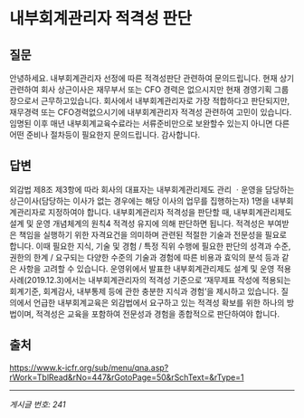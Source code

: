 # 내부회계관리자 적격성 판단

## 질문
안녕하세요.
내부회계관리자 선정에 따른 적격성판단 관련하여 문의드립니다.
현재 상기 관련하여 회사 상근이사은 재무부서 또는 CFO 경력은 없으시지만 현재 경영기획 그룹장으로서 근무하고있습니다.
회사에서 내부회계관리자로 가장 적합하다고 판단되지만,
재무경력 또는 CFO경력없으시기에 내부회계관리자 적격성 관련하여 고민이 있습니다.
임명된 이후 매년 내부회계교육수료라는 서류준비만으로 보완할수 있는지 아니면 다른 어떤 준비나 절차등이 필요한지 문의드립니다.
감사합니다.

## 답변
외감법 제8조 제3항에 따라 회사의 대표자는 내부회계관리제도 관리 ㆍ운영을 담당하는 상근이사(담당하는 이사가 없는 경우에는 해당 이사의 업무를 집행하는자) 1명을 내부회계관리자로 지정하여야 합니다.
내부회계관리자 적격성을 판단할 때, 내부회계관리제도 설계 및 운영 개념체계의 원칙4 적격성 유지에 의해 판단하면 됩니다. 적격성은 부여받은 책임을 실행하기 위한 자격요건을 의미하며 관련된 적절한 기술과 전문성을 필요로 합니다. 이때 필요한 지식, 기술 및 경험 / 특정 직위 수행에 필요한 판단의 성격과 수준, 권한의 한계 / 요구되는 다양한 수준의 기술과 경험에 따른 비용과 효익의 분석 등과 같은 사항을 고려할 수 있습니다.
운영위에서 발표한 내부회계관리제도 설계 및 운영 적용사례(2019.12.3)에서는 내부회계관리자의 적격성 기준으로 ‘재무제표 작성에 적용되는 회계기준, 회계감사, 내부통제 등에 관한 충분한 지식과 경험’을 제시하고 있습니다.
질의에서 언급한 내부회계교육은 외감법에서 요구하고 있는 적격성 확보를 위한 하나의 방법이며, 적격성은 교육을 포함하여 전문성과 경험을 종합적으로 판단하여야 합니다.

## 출처
https://www.k-icfr.org/sub/menu/qna.asp?rWork=TblRead&rNo=447&rGotoPage=50&rSchText=&rType=1

---
*게시글 번호: 241*
